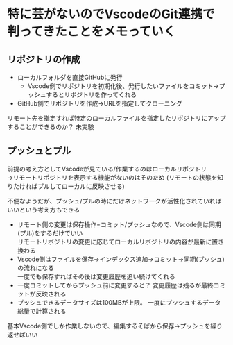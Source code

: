 # 特に芸がないのでVscodeのGit連携で判ってきたことをメモっていく
## リポジトリの作成
- ローカルフォルダを直接GitHubに発行
  - Vscode側でリポジトリを初期化後、発行したいファイルをコミット→プッシュするとリポジトリを作ってくれる
- GitHub側でリポジトリを作成→URLを指定してクローニング

リモート先を指定すれば特定のローカルファイルを指定したリポジトリにアップすることができるのか？ 未実験  

## プッシュとプル
前提の考え方としてVscodeが見ている/作業するのはローカルリポジトリ  
→リモートリポジトリを表示する機能がないのはそのため (リモートの状態を知りたければプルしてローカルに反映させる)

不便なようだが、プッシュ/プルの時にだけネットワークが活性化されていればいいという考え方もできる

- リモート側の変更は保存操作=コミット/プッシュなので、Vscode側は同期(プル)をするだけでいい  
    リモートリポジトリの変更に応じてローカルリポジトリの内容が最新に置き換わる  
- Vscode側はファイルを保存→インデックス追加→コミット→同期(プッシュ)の流れになる  
    一度でも保存すればその後は変更履歴を追い続けてくれる
- 一度コミットしてからプッシュ前に変更すると？ 変更履歴は残るが最終コミットが反映される
- プッシュできるデータサイズは100MBが上限。 一度にプッシュするデータ総量で計算される

基本Vscode側でしか作業しないので、編集するそばから保存→プッシュを繰り返せばいい
